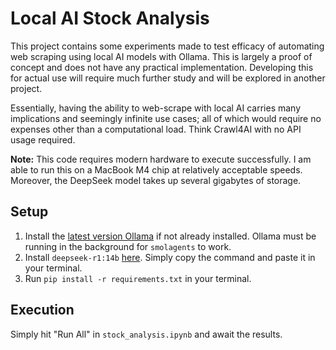 # Local AI Stock Analysis

This project contains some experiments made to test efficacy of automating web scraping using local AI models with Ollama. This is largely a proof of concept and does not have any practical implementation. Developing this for actual use will require much further study and will be explored in another project.

Essentially, having the ability to web-scrape with local AI carries many implications and seemingly infinite use cases; all of which would require no expenses other than a computational load. Think Crawl4AI with no API usage required.

**Note:** This code requires modern hardware to execute successfully. I am able to run this on a MacBook M4 chip at relatively acceptable speeds. Moreover, the DeepSeek model takes up several gigabytes of storage.

## Setup

1) Install the [latest version Ollama](https://ollama.com/) if not already installed. Ollama must be running in the background for ```smolagents``` to work.
2) Install ```deepseek-r1:14b``` [here](https://ollama.com/library/deepseek-r1:14b). Simply copy the command and paste it in your terminal.
3) Run ```pip install -r requirements.txt``` in your terminal.

## Execution

Simply hit "Run All" in ```stock_analysis.ipynb``` and await the results.

